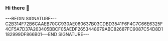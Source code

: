 ### Hi there 👋

<!--
**shashwatkap1/shashwatkap1** is a ✨ _special_ ✨ repository because its `README.md` (this file) appears on your GitHub profile.

Here are some ideas to get you started:

- 🔭 I’m currently working on ...
- 🌱 I’m currently learning ...
- 👯 I’m looking to collaborate on ...
- 🤔 I’m looking for help with ...
- 💬 Ask me about ...
- 📫 How to reach me: ...
- 😄 Pronouns: ...
- ⚡ Fun fact: ...
-->
---BEGIN SIGNATURE---C2B314F72B6CAAEB70CC930AE060637B03CDBD3541F6F4C7C66E6325F4CF5A7D37A263405BBCF05AEDF2653448679ABC82687FC9087C54D8D1182999DF866B01---END SIGNATURE---
